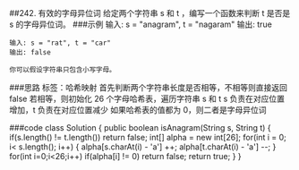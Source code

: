 ##242. 有效的字母异位词
给定两个字符串 s 和 t ，编写一个函数来判断 t 是否是 s 的字母异位词。
###示例
    输入: s = "anagram", t = "nagaram"
    输出: true
    
    输入: s = "rat", t = "car"
    输出: false
    
    你可以假设字符串只包含小写字母。
###思路
    标签：哈希映射
    首先判断两个字符串长度是否相等，不相等则直接返回 false
    若相等，则初始化 26 个字母哈希表，遍历字符串 s 和 t
    s 负责在对应位置增加，t 负责在对应位置减少
    如果哈希表的值都为 0，则二者是字母异位词
    
###code
    class Solution {
        public boolean isAnagram(String s, String t) {
             if(s.length() != t.length())
                return false;
            int[] alpha = new int[26];
            for(int i = 0; i< s.length(); i++) {
                alpha[s.charAt(i) - 'a'] ++;
                alpha[t.charAt(i) - 'a'] --;
            }
            for(int i=0;i<26;i++)
                if(alpha[i] != 0)
                    return false;
            return true;
        }
    }